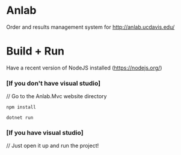 # Anlab

Order and results management system for http://anlab.ucdavis.edu/

# Build + Run

Have a recent version of NodeJS installed (https://nodejs.org/)

### [If you don't have visual studio]
// Go to the Anlab.Mvc website directory 

`npm install`

`dotnet run`

### [If you have visual studio]
// Just open it up and run the project!
